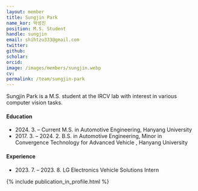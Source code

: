 ```yaml
---
layout: member
title: Sungjin Park
name_kor: 박성진
position: M.S. Student
handle: sungjin
email: shihtzu333@gmail.com
twitter: 
github: 
scholar: 
orcid: 
image: /images/members/sungjin.webp
cv: 
permalink: /team/sungjin-park
---
```


Sungjin Park is a M.S. student at the IRCV lab with interest in various computer vision tasks.


#### Education

<ul class="chronological">
  <li><span>2024. 3. – Current</span> M.S. in Automotive Engineering, Hanyang University</li>
  <li><span>2017. 3. – 2024. 2.</span> B.S. in Automotive Engineering, Minor in Convergence Technology for Advanced Vehicle , Hanyang University</li>
</ul>

#### Experience

<ul class="chronological">
  <li><span>2023. 7. – 2023. 8.</span> LG Electronics Vehicle Solutions Intern</li>
  
</ul>
{% include publication_in_profile.html %}
